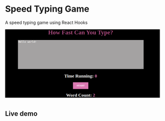 # Speed Typing Game

A speed typing game using React Hooks

![alt text](https://github.com/Shimele/React-Speed-Typing-Game/blob/main/speed-typing.png)

## Live demo
